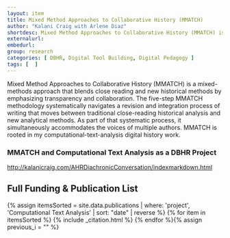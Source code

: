 ```yaml
---
layout: item
title: Mixed Method Approaches to Collaborative History (MMATCH)
author: "Kalani Craig with Arlene Diaz"
shortdesc: Mixed Method Approaches to Collaborative History (MMATCH) is a mixed-methods approach that blends close reading and new historical methods by emphasizing transparency and collaboration. The five-step MMATCH methodology systematically navigates a revision and integration process of writing that moves between traditional close-reading historical analysis and new analytical methods. As part of that systematic process, it simultaneously accommodates the voices of multiple authors.
externalurl: 
embedurl: 
group: research
categories: [ DBHR, Digital Tool Building, Digital Pedagogy ]
tags: [  ]
---
```


Mixed Method Approaches to Collaborative History (MMATCH) is a mixed-methods approach that blends close reading and new historical methods by emphasizing transparency and collaboration. The five-step MMATCH methodology systematically navigates a revision and integration process of writing that moves between traditional close-reading historical analysis and new analytical methods. As part of that systematic process, it simultaneously accommodates the voices of multiple authors. MMATCH is rooted in my computational-text-analysis digital history work.

### MMATCH and Computational Text Analysis as a DBHR Project

http://kalanicraig.com/AHRDiachronicConversation/indexmarkdown.html

## Full Funding & Publication List

<div class="posts grid-container">
{% assign itemsSorted = site.data.publications | where: 'project', 'Computational Text Analysis' | sort: "date" | reverse %}
{% for item in itemsSorted %}
{% include _citation.html %}
{% endfor %}{% assign previous_i = "" %}
